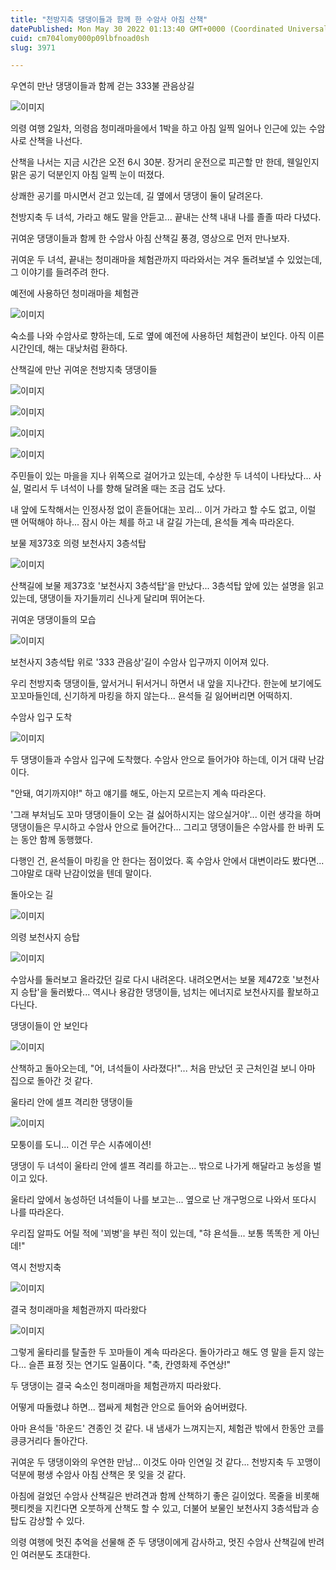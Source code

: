 ```yaml
---
title: "천방지축 댕댕이들과 함께 한 수암사 아침 산책"
datePublished: Mon May 30 2022 01:13:40 GMT+0000 (Coordinated Universal Time)
cuid: cm704lomy000p09lbfnoad0sh
slug: 3971

---
```



우연히 만난 댕댕이들과 함께 걷는 333불 관음상길

![이미지](https://cdn.hashnode.com/res/hashnode/image/upload/v1739256783255/d203b8d6-a0de-4b36-a490-f6e20e0866e9.jpeg)

의령 여행 2일차, 의령읍 청미래마을에서 1박을 하고 아침 일찍 일어나 인근에 있는 수암사로 산책을 나선다.

산책을 나서는 지금 시간은 오전 6시 30분. 장거리 운전으로 피곤할 만 한데, 웬일인지 맑은 공기 덕분인지 아침 일찍 눈이 떠졌다.

상쾌한 공기를 마시면서 걷고 있는데, 길 옆에서 댕댕이 둘이 달려온다.

천방지축 두 녀석, 가라고 해도 말을 안듣고... 끝내는 산책 내내 나를 졸졸 따라 다녔다.

귀여운 댕댕이들과 함께 한 수암사 아침 산책길 풍경, 영상으로 먼저 만나보자.

귀여운 두 녀석, 끝내는 청미래마을 체험관까지 따라와서는 겨우 돌려보낼 수 있었는데, 그 이야기를 들려주려 한다.

예전에 사용하던 청미래마을 체험관

![이미지](https://cdn.hashnode.com/res/hashnode/image/upload/v1739256785763/5b0d8f5c-e414-4d1e-b564-6c5140253dc5.jpeg)

숙소를 나와 수암사로 향하는데, 도로 옆에 예전에 사용하던 체험관이 보인다. 아직 이른 시간인데, 해는 대낮처럼 환하다.

산책길에 만난 귀여운 천방지축 댕댕이들

![이미지](https://cdn.hashnode.com/res/hashnode/image/upload/v1739256787848/312f7127-bfe3-4f28-8cee-9c830108eba1.jpeg)

![이미지](https://cdn.hashnode.com/res/hashnode/image/upload/v1739256790043/cb848fa5-df13-4c47-adee-1587dc579a1d.jpeg)

![이미지](https://cdn.hashnode.com/res/hashnode/image/upload/v1739256792494/f7956aa5-33c7-4912-a65f-d58b5fa35f13.jpeg)

![이미지](https://cdn.hashnode.com/res/hashnode/image/upload/v1739256794561/a0a534f8-d3e9-43ad-ac47-20aebeddf50e.jpeg)

주민들이 있는 마을을 지나 위쪽으로 걸어가고 있는데, 수상한 두 녀석이 나타났다... 사실, 멀리서 두 녀석이 나를 향해 달려올 때는 조금 겁도 났다.

내 앞에 도착해서는 인정사정 없이 흔들어대는 꼬리... 이거 가라고 할 수도 없고, 이럴 땐 어떡해야 하나... 잠시 아는 체를 하고 내 갈길 가는데, 욘석들 계속 따라온다.

보물 제373호 의령 보천사지 3층석탑

![이미지](https://cdn.hashnode.com/res/hashnode/image/upload/v1739256796621/a9447bf2-b92c-4c5d-afe6-f6173d20c7b3.jpeg)

산책길에 보물 제373호 '보천사지 3층석탑'을 만났다... 3층석탑 앞에 있는 설명을 읽고 있는데, 댕댕이들 자기들끼리 신나게 달리며 뛰어논다.

귀여운 댕댕이들의 모습

![이미지](https://cdn.hashnode.com/res/hashnode/image/upload/v1739256798664/242ad9b6-c17f-45b5-a30d-f3e81bbfc8c8.jpeg)

보천사지 3층석탑 위로 '333 관음상'길이 수암사 입구까지 이어져 있다.

우리 천방지축 댕댕이들, 앞서거니 뒤서거니 하면서 내 앞을 지나간다. 한눈에 보기에도 꼬꼬마들인데, 신기하게 마킹을 하지 않는다... 욘석들 길 잃어버리면 어떡하지.

수암사 입구 도착

![이미지](https://cdn.hashnode.com/res/hashnode/image/upload/v1739256800709/516f405a-a5e5-4a07-9758-604d680c3361.jpeg)

두 댕댕이들과 수암사 입구에 도착했다. 수암사 안으로 들어가야 하는데, 이거 대략 난감이다.

"안돼, 여기까지야!" 하고 얘기를 해도, 아는지 모르는지 계속 따라온다.

'그래 부처님도 꼬마 댕댕이들이 오는 걸 싫어하시지는 않으실거야'... 이런 생각을 하며 댕댕이들은 무시하고 수암사 안으로 들어간다... 그리고 댕댕이들은 수암사를 한 바퀴 도는 동안 함께 동행했다.

다행인 건, 욘석들이 마킹을 안 한다는 점이었다. 혹 수암사 안에서 대변이라도 봤다면... 그야말로 대략 난감이었을 텐데 말이다.

돌아오는 길

![이미지](https://cdn.hashnode.com/res/hashnode/image/upload/v1739256802857/7252acce-a24c-4288-875f-b11835d7de8a.jpeg)

의령 보천사지 승탑

![이미지](https://cdn.hashnode.com/res/hashnode/image/upload/v1739256804973/ba5fbb00-a421-4f8c-90b3-8b299b445fcb.jpeg)

수암사를 둘러보고 올라갔던 길로 다시 내려온다. 내려오면서는 보물 제472호 '보천사지 승탑'을 둘러봤다... 역시나 용감한 댕댕이들, 넘치는 에너지로 보천사지를 활보하고 다닌다.

댕댕이들이 안 보인다

![이미지](https://cdn.hashnode.com/res/hashnode/image/upload/v1739256807352/1eb0c259-17e1-4386-95f7-1006f5abec84.jpeg)

산책하고 돌아오는데, "어, 녀석들이 사라졌다!"... 처음 만났던 곳 근처인걸 보니 아마 집으로 돌아간 것 같다.

울타리 안에 셀프 격리한 댕댕이들

![이미지](https://cdn.hashnode.com/res/hashnode/image/upload/v1739256809928/61677278-bd2c-4598-8a97-860c553d9256.jpeg)

모퉁이를 도니... 이건 무슨 시츄에이션!

댕댕이 두 녀석이 울타리 안에 셀프 격리를 하고는... 밖으로 나가게 해달라고 농성을 벌이고 있다.

울타리 앞에서 농성하던 녀석들이 나를 보고는... 옆으로 난 개구멍으로 나와서 또다시 나를 따라온다.

우리집 알파도 어릴 적에 '꾀병'을 부린 적이 있는데, "햐 욘석들... 보통 똑똑한 게 아닌데!"

역시 천방지축

![이미지](https://cdn.hashnode.com/res/hashnode/image/upload/v1739256812367/157f85da-ac01-4274-9937-fe135a2c2353.jpeg)

결국 청미래마을 체험관까지 따라왔다

![이미지](https://cdn.hashnode.com/res/hashnode/image/upload/v1739256814855/7d9ee70f-79d7-4048-9738-103f3249c6e8.jpeg)

그렇게 울타리를 탈출한 두 꼬마들이 계속 따라온다. 돌아가라고 해도 영 말을 듣지 않는다... 슬픈 표정 짓는 연기도 일품이다. "축, 칸영화제 주연상!"

두 댕댕이는 결국 숙소인 청미래마을 체험관까지 따라왔다.

어떻게 따돌렸냐 하면... 잽싸게 체험관 안으로 들어와 숨어버렸다.

아마 욘석들 '하운드' 견종인 것 같다. 내 냄새가 느껴지는지, 체험관 밖에서 한동안 코를 킁킁거리다 돌아간다.

귀여운 두 댕댕이와의 우연한 만남... 이것도 아마 인연일 것 같다... 천방지축 두 꼬맹이 덕분에 평생 수암사 아침 산책은 못 잊을 것 같다.

아침에 걸었던 수암사 산책길은 반려견과 함께 산책하기 좋은 길이었다. 목줄을 비롯해 펫티켓을 지킨다면 오붓하게 산책도 할 수 있고, 더불어 보물인 보천사지 3층석탑과 승탑도 감상할 수 있다.

의령 여행에 멋진 추억을 선물해 준 두 댕댕이에게 감사하고, 멋진 수암사 산책길에 반려인 여러분도 초대한다.